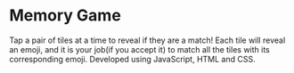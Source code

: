 # Memory Game
Tap a pair of tiles at a time to reveal if they are a match! Each tile will reveal an emoji, and it is your job(if you accept it) to match all the tiles with its corresponding emoji. Developed using JavaScript, HTML and CSS.
